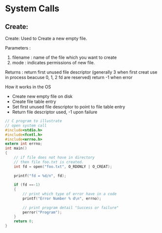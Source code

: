 # System Calls

## Create:

Create: Used to Create a new empty file.

Parameters :

1. filename : name of the file which you want to create
2. mode : indicates permissions of new file.

Returns :
return first unused file descriptor (generally 3 when first creat use in process beacuse 0, 1, 2 fd are reserved)
return -1 when error

How it works in the OS
* Create new empty file on disk
* Create file table entry
* Set first unused file descriptor to point to file table entry
* Return file descriptor used, -1 upon failure

```c
// C program to illustrate 
// open system call 
#include<stdio.h> 
#include<fcntl.h> 
#include<errno.h> 
extern int errno; 
int main() 
{	 
	// if file does not have in directory 
	// then file foo.txt is created. 
	int fd = open("foo.txt", O_RDONLY | O_CREAT); 
	
	printf("fd = %d/n", fd); 
	
	if (fd ==-1) 
	{ 
		// print which type of error have in a code 
		printf("Error Number % d\n", errno); 
		
		// print program detail "Success or failure" 
		perror("Program");				 
	} 
	return 0; 
} 
```
